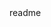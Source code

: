 <snippet>
  <content><![CDATA[
# ${1:tableTranster}
A table transter. 
Wrapped by spring boot application and a text based GUI.
## Installation
mvn install
## Usage
Testing Url 
http://localhost:8080//trans?inpath=&outpath=
## Image Demo
Before:
![alt tag](https://raw.githubusercontent.com/arieling/translateWholeTable/master/1.png)
After:
![alt tag](https://raw.githubusercontent.com/arieling/translateWholeTable/master/2.png)
]]></content>
  <tabTrigger>readme</tabTrigger>
</snippet>
